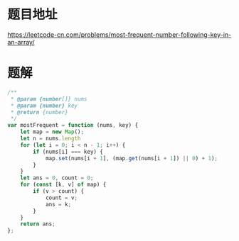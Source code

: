 # 题目地址
https://leetcode-cn.com/problems/most-frequent-number-following-key-in-an-array/

# 题解
```js
/**
 * @param {number[]} nums
 * @param {number} key
 * @return {number}
 */
var mostFrequent = function (nums, key) {
    let map = new Map();
    let n = nums.length
    for (let i = 0; i < n - 1; i++) {
        if (nums[i] === key) {
            map.set(nums[i + 1], (map.get(nums[i + 1]) || 0) + 1);
        }
    }
    let ans = 0, count = 0;
    for (const [k, v] of map) {
        if (v > count) {
            count = v;
            ans = k;
        }
    }
    return ans;
};
```